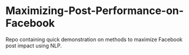 # Maximizing-Post-Performance-on-Facebook

Repo containing quick demonstration on methods to maximize Facebook post impact using NLP.
